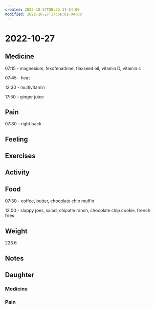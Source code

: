 ```yaml
---
created: 2022-10-27T08:23:11-04:00
modified: 2022-10-27T17:56:01-04:00
---
```


# 2022-10-27

## Medicine

07:15 - magnesium, fexofenadrine, flaxseed oil, vitamin D, vitamin c 

07:45 - heat

12:30 - multivitamin

17:50 - ginger juice 

## Pain

07:30 - right back

## Feeling


## Exercises


## Activity


## Food

07:30 - coffee, butter, chocolate chip muffin 

12:00 - sloppy joes, salad, chipotle ranch, chocolate chip cookie, french fries

## Weight

223.6

## Notes

## Daughter


### Medicine


### Pain
